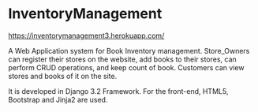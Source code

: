 # InventoryManagement
https://inventorymanagement3.herokuapp.com/

A Web Application system for Book Inventory management.
Store_Owners can register their stores on the website, add books to their stores, can perform CRUD operations, and keep count of book.
Customers can view stores and books of it on the site.

It is developed in Django 3.2 Framework. For the front-end, HTML5, Bootstrap and Jinja2 are used. 
